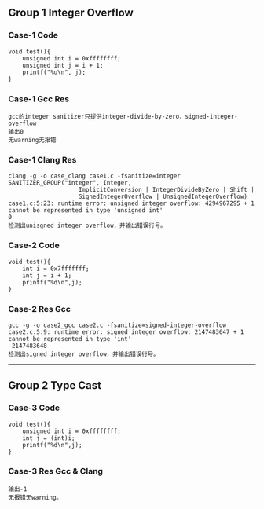 ## Group 1 Integer Overflow

### Case-1 Code
```
void test(){
    unsigned int i = 0xffffffff;
    unsigned int j = i + 1;
    printf("%u\n", j);
}
```

### Case-1 Gcc Res
```
gcc的integer sanitizer只提供integer-divide-by-zero，signed-integer-overflow
输出0
无warning无报错
```

### Case-1 Clang Res
```
clang -g -o case_clang case1.c -fsanitize=integer
SANITIZER_GROUP("integer", Integer,
                    ImplicitConversion | IntegerDivideByZero | Shift |
                    SignedIntegerOverflow | UnsignedIntegerOverflow)
case1.c:5:23: runtime error: unsigned integer overflow: 4294967295 + 1 cannot be represented in type 'unsigned int'
0
检测出unisgned integer overflow，并输出错误行号。

```

### Case-2 Code
```
void test(){
    int i = 0x7fffffff;
    int j = i + 1;
    printf("%d\n",j);
}
```

### Case-2 Res Gcc
```
gcc -g -o case2_gcc case2.c -fsanitize=signed-integer-overflow
case2.c:5:9: runtime error: signed integer overflow: 2147483647 + 1 cannot be represented in type 'int'
-2147483648
检测出signed integer overflow，并输出错误行号。

```

---

## Group 2 Type Cast

### Case-3 Code
```
void test(){
    unsigned int i = 0xffffffff;
    int j = (int)i;
    printf("%d\n",j);
}
```

### Case-3 Res Gcc & Clang
```
输出-1
无报错无warning。
```